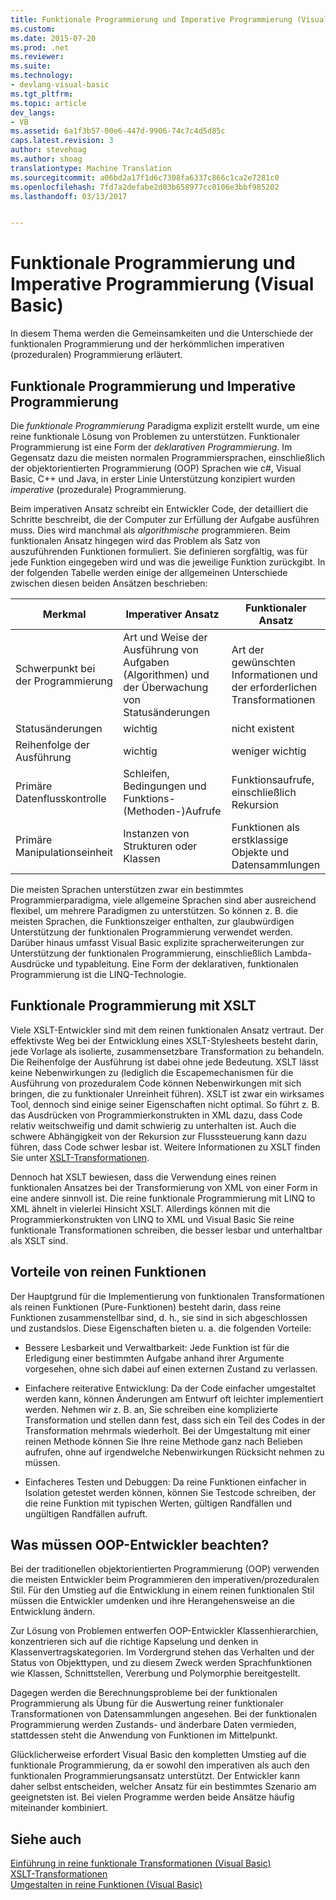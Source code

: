 ```yaml
---
title: Funktionale Programmierung und Imperative Programmierung (Visual Basic) | Microsoft-Dokumentation
ms.custom: 
ms.date: 2015-07-20
ms.prod: .net
ms.reviewer: 
ms.suite: 
ms.technology:
- devlang-visual-basic
ms.tgt_pltfrm: 
ms.topic: article
dev_langs:
- VB
ms.assetid: 6a1f3b57-00e6-447d-9906-74c7c4d5d85c
caps.latest.revision: 3
author: stevehoag
ms.author: shoag
translationtype: Machine Translation
ms.sourcegitcommit: a06bd2a17f1d6c7308fa6337c866c1ca2e7281c0
ms.openlocfilehash: 7fd7a2defabe2d03b658977cc0106e3bbf985202
ms.lasthandoff: 03/13/2017


---
```

# <a name="functional-programming-vs-imperative-programming-visual-basic"></a>Funktionale Programmierung und Imperative Programmierung (Visual Basic)
In diesem Thema werden die Gemeinsamkeiten und die Unterschiede der funktionalen Programmierung und der herkömmlichen imperativen (prozeduralen) Programmierung erläutert.  
  
## <a name="functional-programming-vs-imperative-programming"></a>Funktionale Programmierung und Imperative Programmierung  
 Die *funktionale Programmierung* Paradigma explizit erstellt wurde, um eine reine funktionale Lösung von Problemen zu unterstützen. Funktionaler Programmierung ist eine Form der *deklarativen Programmierung*. Im Gegensatz dazu die meisten normalen Programmiersprachen, einschließlich der objektorientierten Programmierung (OOP) Sprachen wie c#, Visual Basic, C++ und Java, in erster Linie Unterstützung konzipiert wurden *imperative* (prozedurale) Programmierung.  
  
 Beim imperativen Ansatz schreibt ein Entwickler Code, der detailliert die Schritte beschreibt, die der Computer zur Erfüllung der Aufgabe ausführen muss. Dies wird manchmal als *algorithmische* programmieren. Beim funktionalen Ansatz hingegen wird das Problem als Satz von auszuführenden Funktionen formuliert. Sie definieren sorgfältig, was für jede Funktion eingegeben wird und was die jeweilige Funktion zurückgibt. In der folgenden Tabelle werden einige der allgemeinen Unterschiede zwischen diesen beiden Ansätzen beschrieben:  
  
|Merkmal|Imperativer Ansatz|Funktionaler Ansatz|  
|--------------------|-------------------------|-------------------------|  
|Schwerpunkt bei der Programmierung|Art und Weise der Ausführung von Aufgaben (Algorithmen) und der Überwachung von Statusänderungen|Art der gewünschten Informationen und der erforderlichen Transformationen|  
|Statusänderungen|wichtig|nicht existent|  
|Reihenfolge der Ausführung|wichtig|weniger wichtig|  
|Primäre Datenflusskontrolle|Schleifen, Bedingungen und Funktions- (Methoden-)Aufrufe|Funktionsaufrufe, einschließlich Rekursion|  
|Primäre Manipulationseinheit|Instanzen von Strukturen oder Klassen|Funktionen als erstklassige Objekte und Datensammlungen|  
  
 Die meisten Sprachen unterstützen zwar ein bestimmtes Programmierparadigma, viele allgemeine Sprachen sind aber ausreichend flexibel, um mehrere Paradigmen zu unterstützen. So können z. B. die meisten Sprachen, die Funktionszeiger enthalten, zur glaubwürdigen Unterstützung der funktionalen Programmierung verwendet werden. Darüber hinaus umfasst Visual Basic explizite spracherweiterungen zur Unterstützung der funktionalen Programmierung, einschließlich Lambda-Ausdrücke und typableitung. Eine Form der deklarativen, funktionalen Programmierung ist die LINQ-Technologie.  
  
## <a name="functional-programming-using-xslt"></a>Funktionale Programmierung mit XSLT  
 Viele XSLT-Entwickler sind mit dem reinen funktionalen Ansatz vertraut. Der effektivste Weg bei der Entwicklung eines XSLT-Stylesheets besteht darin, jede Vorlage als isolierte, zusammensetzbare Transformation zu behandeln. Die Reihenfolge der Ausführung ist dabei ohne jede Bedeutung. XSLT lässt keine Nebenwirkungen zu (lediglich die Escapemechanismen für die Ausführung von prozeduralem Code können Nebenwirkungen mit sich bringen, die zu funktionaler Unreinheit führen). XSLT ist zwar ein wirksames Tool, dennoch sind einige seiner Eigenschaften nicht optimal. So führt z. B. das Ausdrücken von Programmierkonstrukten in XML dazu, dass Code relativ weitschweifig und damit schwierig zu unterhalten ist. Auch die schwere Abhängigkeit von der Rekursion zur Flusssteuerung kann dazu führen, dass Code schwer lesbar ist. Weitere Informationen zu XSLT finden Sie unter [XSLT-Transformationen](http://msdn.microsoft.com/library/202f8820-224c-494f-b61e-cd127eac6e03).  
  
 Dennoch hat XSLT bewiesen, dass die Verwendung eines reinen funktionalen Ansatzes bei der Transformierung von XML von einer Form in eine andere sinnvoll ist. Die reine funktionale Programmierung mit LINQ to XML ähnelt in vielerlei Hinsicht XSLT. Allerdings können mit die Programmierkonstrukten von LINQ to XML und Visual Basic Sie reine funktionale Transformationen schreiben, die besser lesbar und unterhaltbar als XSLT sind.  
  
## <a name="advantages-of-pure-functions"></a>Vorteile von reinen Funktionen  
 Der Hauptgrund für die Implementierung von funktionalen Transformationen als reinen Funktionen (Pure-Funktionen) besteht darin, dass reine Funktionen zusammenstellbar sind, d. h., sie sind in sich abgeschlossen und zustandslos. Diese Eigenschaften bieten u. a. die folgenden Vorteile:  
  
-   Bessere Lesbarkeit und Verwaltbarkeit: Jede Funktion ist für die Erledigung einer bestimmten Aufgabe anhand ihrer Argumente vorgesehen, ohne sich dabei auf einen externen Zustand zu verlassen.  
  
-   Einfachere reiterative Entwicklung: Da der Code einfacher umgestaltet werden kann, können Änderungen am Entwurf oft leichter implementiert werden. Nehmen wir z. B. an, Sie schreiben eine komplizierte Transformation und stellen dann fest, dass sich ein Teil des Codes in der Transformation mehrmals wiederholt. Bei der Umgestaltung mit einer reinen Methode können Sie Ihre reine Methode ganz nach Belieben aufrufen, ohne auf irgendwelche Nebenwirkungen Rücksicht nehmen zu müssen.  
  
-   Einfacheres Testen und Debuggen: Da reine Funktionen einfacher in Isolation getestet werden können, können Sie Testcode schreiben, der die reine Funktion mit typischen Werten, gültigen Randfällen und ungültigen Randfällen aufruft.  
  
## <a name="transitioning-for-oop-developers"></a>Was müssen OOP-Entwickler beachten?  
 Bei der traditionellen objektorientierten Programmierung (OOP) verwenden die meisten Entwickler beim Programmieren den imperativen/prozeduralen Stil. Für den Umstieg auf die Entwicklung in einem reinen funktionalen Stil müssen die Entwickler umdenken und ihre Herangehensweise an die Entwicklung ändern.  
  
 Zur Lösung von Problemen entwerfen OOP-Entwickler Klassenhierarchien, konzentrieren sich auf die richtige Kapselung und denken in Klassenvertragskategorien. Im Vordergrund stehen das Verhalten und der Status von Objekttypen, und zu diesem Zweck werden Sprachfunktionen wie Klassen, Schnittstellen, Vererbung und Polymorphie bereitgestellt.  
  
 Dagegen werden die Berechnungsprobleme bei der funktionalen Programmierung als Übung für die Auswertung reiner funktionaler Transformationen von Datensammlungen angesehen. Bei der funktionalen Programmierung werden Zustands- und änderbare Daten vermieden, stattdessen steht die Anwendung von Funktionen im Mittelpunkt.  
  
 Glücklicherweise erfordert Visual Basic den kompletten Umstieg auf die funktionale Programmierung, da er sowohl den imperativen als auch den funktionalen Programmierungsansatz unterstützt. Der Entwickler kann daher selbst entscheiden, welcher Ansatz für ein bestimmtes Szenario am geeignetsten ist. Bei vielen Programme werden beide Ansätze häufig miteinander kombiniert.  
  
## <a name="see-also"></a>Siehe auch  
 [Einführung in reine funktionale Transformationen (Visual Basic)](../../../../visual-basic/programming-guide/concepts/linq/introduction-to-pure-functional-transformations.md)   
 [XSLT-Transformationen](http://msdn.microsoft.com/library/202f8820-224c-494f-b61e-cd127eac6e03)   
 [Umgestalten in reine Funktionen (Visual Basic)](../../../../visual-basic/programming-guide/concepts/linq/refactoring-into-pure-functions.md)
